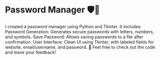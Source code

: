 # Password Manager 🛡️🔐

I created a password manager using Python and Tkinter. It includes:
Password Generation: Generates secure passwords with letters, numbers, and symbols.
Save Password: Allows saving passwords to a file after confirmation.
User Interface: Clean UI using Tkinter, with labeled fields for website, email/username, and password. 🎨
Feel free to check out the code and leave your feedback!
